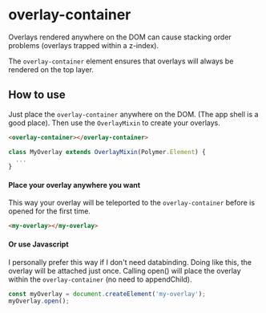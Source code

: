 # overlay-container

Overlays rendered anywhere on the DOM can cause stacking order problems (overlays trapped within a z-index).

The `overlay-container` element ensures that overlays will always be rendered on the top layer.

## How to use

Just place the `overlay-container` anywhere on the DOM. (The app shell is a good place). Then use the `OverlayMixin` to create your overlays.
```html
<overlay-container></overlay-container>
```

```js
class MyOverlay extends OverlayMixin(Polymer.Element) {
  ...
}
```

#### Place your overlay anywhere you want

This way your overlay will be teleported to the `overlay-container` before is opened for the first time.

```html
<my-overlay></my-overlay>
```

#### Or use Javascript

I personally prefer this way if I don't need databinding. Doing like this, the overlay will be attached just once. Calling open() will place the overlay within the `overlay-container` (no need to appendChild).

```js
const myOverlay = document.createElement('my-overlay');
myOverlay.open();
```
